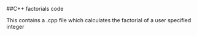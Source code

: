 ##C++ factorials code

This contains a .cpp file which calculates the factorial of a user specified integer

